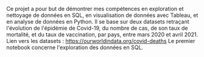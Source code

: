 Ce projet a pour but de démontrer mes compétences en exploration et nettoyage de données en SQL, en visualisation de données avec Tableau, et en analyse de données en Python.
Il se base sur deux datasets retraçant l'évolution de l'épidémie de Covid-19, du nombre de cas, de son taux de mortalité, et du taux de vaccination, par pays, entre mars 2020 et avril 2021. 
Lien vers les datasets : https://ourworldindata.org/covid-deaths
Le premier notebook concerne l'exploration des données en SQL. 
